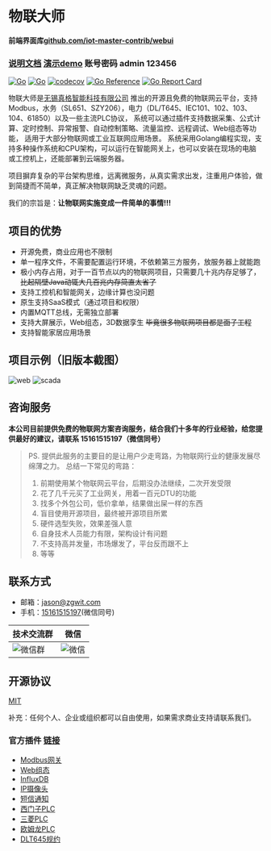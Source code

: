 # 物联大师

**前端界面库[github.com/iot-master-contrib/webui](https://github.com/iot-master-contrib/webui)**

### [说明文档](https://iot-master.com/manual)  [演示demo](http://demo.iot-master.com:8080/) 账号密码 admin 123456

[![Go](https://github.com/zgwit/iot-master/actions/workflows/go.yml/badge.svg)](https://github.com/zgwit/iot-master/actions/workflows/go.yml)
[![Go](https://github.com/zgwit/iot-master/actions/workflows/codeql-analysis.yml/badge.svg)](https://github.com/zgwit/iot-master/actions/workflows/codeql-analysis.yml)
[![codecov](https://codecov.io/gh/zgwit/iot-master/branch/main/graph/badge.svg?token=AK5TD8KQ5C)](https://codecov.io/gh/zgwit/iot-master)
[![Go Reference](https://pkg.go.dev/badge/github.com/zgwit/iot-master.svg)](https://pkg.go.dev/github.com/zgwit/iot-master)
[![Go Report Card](https://goreportcard.com/badge/github.com/zgwit/iot-master)](https://goreportcard.com/report/github.com/zgwit/iot-master)

物联大师是[无锡真格智能科技有限公司](https://zgwit.com)
推出的开源且免费的物联网云平台，支持Modbus，水务（SL651、SZY206），电力（DL/T645、IEC101、102、103、104、61850）以及一些主流PLC协议，
系统可以通过插件支持数据采集、公式计算、定时控制、异常报警、自动控制策略、流量监控、远程调试、Web组态等功能，
适用于大部分物联网或工业互联网应用场景。
系统采用Golang编程实现，支持多种操作系统和CPU架构，可以运行在智能网关上，也可以安装在现场的电脑或工控机上，还能部署到云端服务器。

项目摒弃复杂的平台架构思维，远离微服务，从真实需求出发，注重用户体验，做到简捷而不简单，真正解决物联网缺乏灵魂的问题。

我们的宗旨是：**让物联网实施变成一件简单的事情!!!**

## 项目的优势

- 开源免费，商业应用也不限制
- 单一程序文件，不需要配置运行环境，不依赖第三方服务，放服务器上就能跑
- 极小内存占用，对于一百节点以内的物联网项目，只需要几十兆内存足够了，~~比起隔壁Java动辄大几百兆内存简直太省了~~
- 支持工控机和智能网关，边缘计算也没问题
- 原生支持SaaS模式（通过项目和权限）
- 内置MQTT总线，无需独立部署
- 支持大屏展示，Web组态，3D数据孪生 ~~毕竟很多物联网项目都是面子工程~~
- 支持智能家居应用场景

## 项目示例（旧版本截图）

![web](https://iot-master.com/web1.jpg)
![scada](https://iot-master.com/hmi-editor.png)


## 咨询服务

**本公司目前提供免费的物联网方案咨询服务，结合我们十多年的行业经验，给您提供最好的建议，请联系 15161515197（微信同号）**

> PS. 提供此服务的主要目的是让用户少走弯路，为物联网行业的健康发展尽绵薄之力。
> 总结一下常见的弯路：
> 1. 前期使用某个物联网云平台，后期没办法继续，二次开发受限
> 2. 花了几千元买了工业网关，用着一百元DTU的功能
> 3. 找多个外包公司，低价拿单，结果做出屎一样的东西
> 4. 盲目使用开源项目，最终被开源项目所累
> 5. 硬件选型失败，效果差强人意
> 6. 自身技术人员能力有限，架构设计有问题
> 7. 不支持高并发量，市场爆发了，平台反而跟不上
> 8. 等等

## 联系方式

- 邮箱：[jason@zgwit.com](mailto:jason@zgwit.com)
- 手机：[15161515197](tel:15161515197)(微信同号)

| 技术交流群                                   | 微信                                   |
|-----------------------------------------|----------------------------------------|
| ![微信群](https://iot-master.com/tech.png) | ![微信](https://iot-master.com/jason.jpg) |

## 开源协议

[MIT](https://github.com/zgwit/iot-master/blob/main/LICENSE)

补充：任何个人、企业或组织都可以自由使用，如果需求商业支持请联系我们。


### 官方插件 [链接](https://github.com/orgs/iot-master-contrib/repositories)

- [Modbus网关](https://github.com/iot-master-contrib/modbus)
- [Web组态](https://github.com/iot-master-contrib/scada)
- [InfluxDB](https://github.com/iot-master-contrib/influxdb)
- [IP摄像头](https://github.com/iot-master-contrib/ipc)
- [短信通知](https://github.com/iot-master-contrib/sms)
- [西门子PLC](https://github.com/iot-master-contrib/s7)
- [三菱PLC](https://github.com/iot-master-contrib/melsec)
- [欧姆龙PLC](https://github.com/iot-master-contrib/fins)
- [DLT645规约](https://github.com/iot-master-contrib/dlt645)

